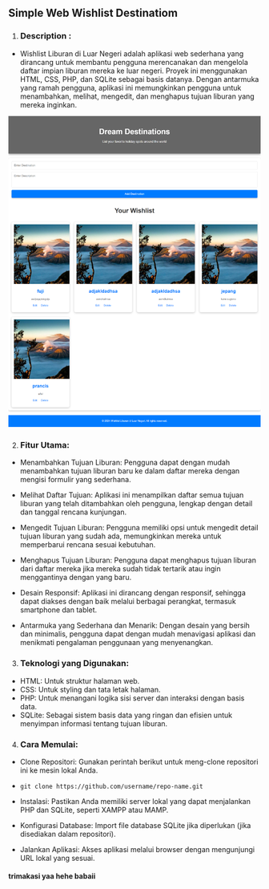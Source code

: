 ## Simple Web Wishlist Destinatiom ##
1.  ### Description : 
- Wishlist Liburan di Luar Negeri adalah aplikasi web sederhana yang dirancang untuk membantu pengguna merencanakan dan mengelola daftar impian liburan mereka ke luar negeri. Proyek ini menggunakan HTML, CSS, PHP, dan SQLite sebagai basis datanya. Dengan antarmuka yang ramah pengguna, aplikasi ini memungkinkan pengguna untuk menambahkan, melihat, mengedit, dan menghapus tujuan liburan yang mereka inginkan.

<img src="ss-web7.png">

2. ### Fitur Utama:

- Menambahkan Tujuan Liburan: Pengguna dapat dengan mudah menambahkan tujuan liburan baru ke dalam daftar mereka dengan mengisi formulir yang sederhana.

- Melihat Daftar Tujuan: Aplikasi ini menampilkan daftar semua tujuan liburan yang telah ditambahkan oleh pengguna, lengkap dengan detail dan tanggal rencana kunjungan.

- Mengedit Tujuan Liburan: Pengguna memiliki opsi untuk mengedit detail tujuan liburan yang sudah ada, memungkinkan mereka untuk memperbarui rencana sesuai kebutuhan.

- Menghapus Tujuan Liburan: Pengguna dapat menghapus tujuan liburan dari daftar mereka jika mereka sudah tidak tertarik atau ingin menggantinya dengan yang baru.

- Desain Responsif: Aplikasi ini dirancang dengan responsif, sehingga dapat diakses dengan baik melalui berbagai perangkat, termasuk smartphone dan tablet.

- Antarmuka yang Sederhana dan Menarik: Dengan desain yang bersih dan minimalis, pengguna dapat dengan mudah menavigasi aplikasi dan menikmati pengalaman penggunaan yang menyenangkan.

3. ### Teknologi yang Digunakan:

- HTML: Untuk struktur halaman web.
- CSS: Untuk styling dan tata letak halaman.
- PHP: Untuk menangani logika sisi server dan interaksi dengan basis data.
- SQLite: Sebagai sistem basis data yang ringan dan efisien untuk menyimpan informasi tentang tujuan liburan.

4. ### Cara Memulai:

- Clone Repositori: Gunakan perintah berikut untuk meng-clone repositori ini ke mesin lokal Anda.

- ```git clone https://github.com/username/repo-name.git ```

- Instalasi: Pastikan Anda memiliki server lokal yang dapat menjalankan PHP dan SQLite, seperti XAMPP atau MAMP.

- Konfigurasi Database: Import file database SQLite jika diperlukan (jika disediakan dalam repositori).

- Jalankan Aplikasi: Akses aplikasi melalui browser dengan mengunjungi URL lokal yang sesuai.


#### trimakasi yaa hehe babaii 